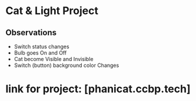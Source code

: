 # Cat & Light Project

## Observations

- Switch status changes
- Bulb goes On and Off
- Cat become Visible and Invisible
- Switch (button) background color Changes
# link for project: [phanicat.ccbp.tech]
